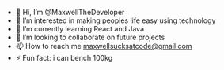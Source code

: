 - 👋 Hi, I’m @MaxwellTheDeveloper
- 👀 I’m interested in making peoples life easy using technology
- 🌱 I’m currently learning React and Java
- 💞️ I’m looking to collaborate on future projects
- 📫 How to reach me maxwellsucksatcode@gmail.com
- ⚡ Fun fact: i can bench 100kg 

<!---
MaxwellTheDeveloper/MaxwellTheDeveloper is a ✨ special ✨ repository because its `README.md` (this file) appears on your GitHub profile.
You can click the Preview link to take a look at your changes.
--->
